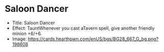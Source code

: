 # Saloon Dancer
- Title:  Saloon Dancer
- Effect:  TauntWhenever you cast aTavern spell, give another friendly minion +6/+6.
- Image:  https://cards.hearthpwn.com/enUS/bgs/BG28_667_G_bg.png?198608

